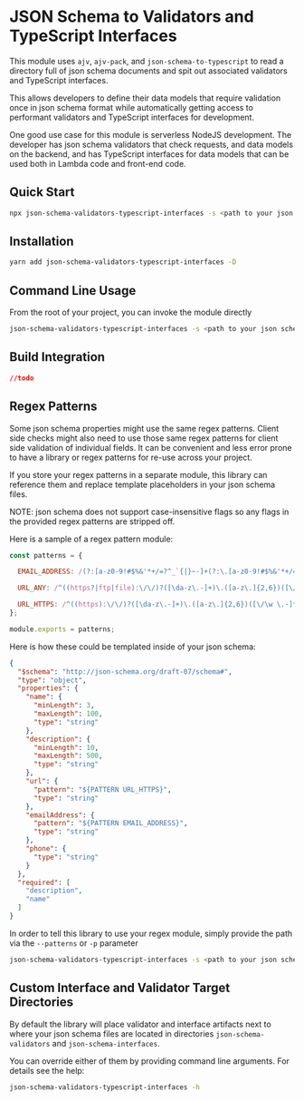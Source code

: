 # JSON Schema to Validators and TypeScript Interfaces

This module uses `ajv`, `ajv-pack`, and `json-schema-to-typescript` to read a directory full of json schema documents and spit out associated validators and TypeScript interfaces.

This allows developers to define their data models that require validation once in json schema format while automatically getting access to performant validators and TypeScript interfaces for development.

One good use case for this module is serverless NodeJS development. The developer has json schema validators that check requests, and data models on the backend, and has TypeScript interfaces for data models that can be used both in Lambda code and front-end code.

## Quick Start

```bash
npx json-schema-validators-typescript-interfaces -s <path to your json schema source>
```

## Installation

```bash
yarn add json-schema-validators-typescript-interfaces -D
```

## Command Line Usage

From the root of your project, you can invoke the module directly

```bash
json-schema-validators-typescript-interfaces -s <path to your json schema source>
```

## Build Integration

```json
//todo
```

## Regex Patterns

Some json schema properties might use the same regex patterns. Client side checks might also need to use those same regex patterns for client side validation of individual fields. It can be convenient and less error prone to have a library or regex patterns for re-use across your project.

If you store your regex patterns in a separate module, this library can reference them and replace template placeholders in your json schema files.

NOTE: json schema does not support case-insensitive flags so any flags in the provided regex patterns are stripped off.

Here is a sample of a regex pattern module:

```js
const patterns = {

  EMAIL_ADDRESS: /(?:[a-z0-9!#$%&'*+/=?^_`{|}~-]+(?:\.[a-z0-9!#$%&'*+/=?^_`{|}~-]+)*|"(?:[\x01-\x08\x0b\x0c\x0e-\x1f\x21\x23-\x5b\x5d-\x7f]|\\[\x01-\x09\x0b\x0c\x0e-\x7f])*")@(?:(?:[a-z0-9](?:[a-z0-9-]*[a-z0-9])?\.)+[a-z0-9](?:[a-z0-9-]*[a-z0-9])?|\[(?:(?:(2(5[0-5]|[0-4][0-9])|1[0-9][0-9]|[1-9]?[0-9]))\.){3}(?:(2(5[0-5]|[0-4][0-9])|1[0-9][0-9]|[1-9]?[0-9])|[a-z0-9-]*[a-z0-9]:(?:[\x01-\x08\x0b\x0c\x0e-\x1f\x21-\x5a\x53-\x7f]|\\[\x01-\x09\x0b\x0c\x0e-\x7f])+)\])/,

  URL_ANY: /^((https?|ftp|file):\/\/)?([\da-z\.-]+)\.([a-z\.]{2,6})([\/\w \.-]*)*\/?$/,

  URL_HTTPS: /^((https):\/\/)?([\da-z\.-]+)\.([a-z\.]{2,6})([\/\w \.-]*)*\/?$/,
};

module.exports = patterns;
```

Here is how these could be templated inside of your json schema:

```json
{
  "$schema": "http://json-schema.org/draft-07/schema#",
  "type": "object",
  "properties": {
    "name": {
      "minLength": 3,
      "maxLength": 100,
      "type": "string"
    },
    "description": {
      "minLength": 10,
      "maxLength": 500,
      "type": "string"
    },
    "url": {
      "pattern": "${PATTERN URL_HTTPS}",
      "type": "string"
    },
    "emailAddress": {
      "pattern": "${PATTERN EMAIL_ADDRESS}",
      "type": "string"
    },
    "phone": {
      "type": "string"
    }
  },
  "required": [
    "description",
    "name"
  ]
}
```

In order to tell this library to use your regex module, simply provide the path via the `--patterns` or `-p` parameter

```bash
json-schema-validators-typescript-interfaces -s <path to your json schema source> -p <path to your regex patterns module>
```

## Custom Interface and Validator Target Directories

By default the library will place validator and interface artifacts next to where your json schema files are located in directories `json-schema-validators` and `json-schema-interfaces`.

You can override either of them by providing command line arguments. For details see the help:

```bash
json-schema-validators-typescript-interfaces -h
```